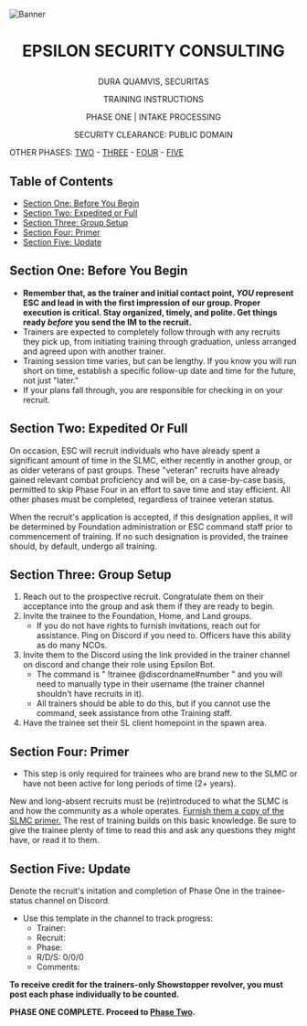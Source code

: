 <p align="center">
  
![Banner](https://github.com/ElesCloud/ESCHandbook/blob/main/Banner.jpg)
  
</p>


# <p align='center'> EPSILON SECURITY CONSULTING </p> 

<p align="center"> DURA QUAMVIS, SECURITAS </p>
  
<p align="center"> TRAINING INSTRUCTIONS </p>

<p align="center"> PHASE ONE | INTAKE PROCESSING </p>

<p align="center"> SECURITY CLEARANCE: PUBLIC DOMAIN </p>

OTHER PHASES: [TWO](https://github.com/ElesCloud/ESCDocuments/blob/main/Training_PhaseTwo.md) - [THREE](https://github.com/ElesCloud/ESCDocuments/blob/main/Training_PhaseThree.md) - [FOUR](https://github.com/ElesCloud/ESCDocuments/blob/main/Training_PhaseFour.md) - [FIVE](https://github.com/ElesCloud/ESCDocuments/blob/main/Training_PhaseFive.md)

## Table of Contents
  - [Section One: Before You Begin](#section-one-before-you-begin)
  - [Section Two: Expedited or Full](#section-two-expedited-or-full)
  - [Section Three: Group Setup](#section-three-group-setup)
  - [Section Four: Primer](#section-four-primer)
  - [Section Five: Update](#section-five-update)
 

## Section One: Before You Begin

- **Remember that, as the trainer and initial contact point, _YOU_ represent ESC and lead in with the first impression of our group. Proper execution is critical. Stay organized, timely, and polite. Get things ready *before* you send the IM to the recruit.**
- Trainers are expected to completely follow through with any recruits they pick up, from initiating training through graduation, unless arranged and agreed upon with another trainer.
- Training session time varies, but can be lengthy. If you know you will run short on time, establish a specific follow-up date and time for the future, not just "later."
- If your plans fall through, you are responsible for checking in on your recruit.

## Section Two: Expedited Or Full
On occasion, ESC will recruit individuals who have already spent a significant amount of time in the SLMC, either recently in another group, or as older veterans of past groups. These "veteran" recruits have already gained relevant combat proficiency and will be, on a case-by-case basis, permitted to skip Phase Four in an effort to save time and stay efficient. All other phases must be completed, regardless of trainee veteran status.

When the recruit's application is accepted, if this designation applies, it will be determined by Foundation administration or ESC command staff prior to commencement of training. If no such designation is provided, the trainee should, by default, undergo all training.

## Section Three: Group Setup
1. Reach out to the prospective recruit. Congratulate them on their acceptance into the group and ask them if they are ready to begin.
2. Invite the trainee to the Foundation, Home, and Land groups.
   - If you do not have rights to furnish invitations, reach out for assistance. Ping on Discord if you need to. Officers have this ability as do many NCOs.
3. Invite them to the Discord using the link provided in the trainer channel on discord and change their role using Epsilon Bot.
   - The command is " !trainee @discordname#number " and you will need to manually type in their username (the trainer channel shouldn't have recruits in it).
   - All trainers should be able to do this, but if you cannot use the command, seek assistance from othe Training staff.
4. Have the trainee set their SL client homepoint in the spawn area.

## Section Four: Primer
+ This step is only required for trainees who are brand new to the SLMC or have not been active for long periods of time (2+ years).

New and long-absent recruits must be (re)introduced to what the SLMC is and how the community as a whole operates. [Furnish them a copy of the SLMC primer.](https://github.com/ElesCloud/ESCDocuments/blob/main/SLMCPrimer.md) The rest of training builds on this basic knowledge. Be sure to give the trainee plenty of time to read this and ask any questions they might have, or read it to them.

## Section Five: Update
Denote the recruit's initation and completion of Phase One in the trainee-status channel on Discord.
   - Use this template in the channel to track progress:
     - Trainer:
     - Recruit:
     - Phase:
     - R/D/S: 0/0/0
     - Comments:

**To receive credit for the trainers-only Showstopper revolver, you must post each phase individually to be counted.**

**PHASE ONE COMPLETE. Proceed to [Phase Two](https://github.com/ElesCloud/ESCDocuments/blob/main/Training_PhaseTwo.md).**
